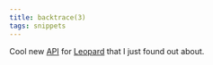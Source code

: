 ```yaml
---
title: backtrace(3)
tags: snippets
---
```


Cool new [API](http://wincent.dev/wiki/API) for [Leopard](http://wincent.dev/wiki/Leopard) that I just found out about.
